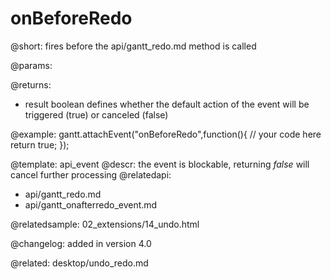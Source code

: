 onBeforeRedo
=============

@short:
	fires before the api/gantt_redo.md method is called

@params:

@returns:

- result     boolean       defines whether the default action of the event will be triggered (true) or canceled (false) 

@example:
gantt.attachEvent("onBeforeRedo",function(){
	// your code here
    return true;
});

@template:	api_event
@descr:
the event is blockable, returning *false* will cancel further processing
@relatedapi:
- api/gantt_redo.md
- api/gantt_onafterredo_event.md

@relatedsample:
02_extensions/14_undo.html

@changelog:
added in version 4.0

@related:
desktop/undo_redo.md